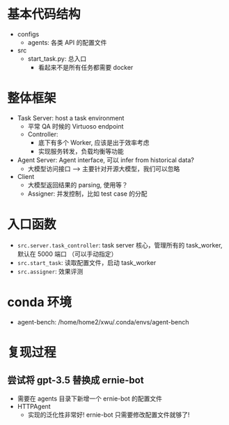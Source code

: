 # 基本代码结构
- configs
    - agents: 各类 API 的配置文件
- src
    - start_task.py: 总入口
        - 看起来不是所有任务都需要 docker

# 整体框架
- Task Server: host a task environment
    - 平常 QA 时候的 Virtuoso endpoint
    - Controller: 
        - 底下有多个 Worker, 应该是出于效率考虑
        - 实现服务转发，负载均衡等功能
- Agent Server: Agent interface, 可以 infer from historical data?
    - 大模型访问接口 --> 主要针对开源大模型，我们可以忽略
- Client
    - 大模型返回结果的 parsing, 使用等？
    - Assigner: 并发控制，比如 test case 的分配

# 入口函数
- `src.server.task_controller`: task server 核心，管理所有的 task_worker, 默认在 5000 端口 （可以手动指定）
- `src.start_task`: 读取配置文件，启动 task_worker
- `src.assigner`: 效果评测

# conda 环境
- agent-bench: /home/home2/xwu/.conda/envs/agent-bench

# 复现过程
## 尝试将 gpt-3.5 替换成 ernie-bot
- 需要在 agents 目录下新增一个 ernie-bot 的配置文件
- HTTPAgent
    - 实现的泛化性非常好! ernie-bot 只需要修改配置文件就够了!